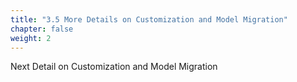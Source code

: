 ```yaml
---
title: "3.5 More Details on Customization and Model Migration"
chapter: false
weight: 2
---
```


Next Detail on Customization and Model Migration 